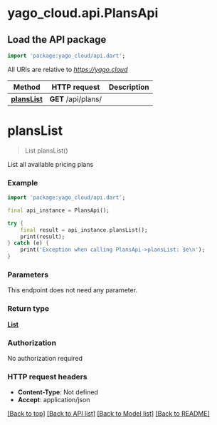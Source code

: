 # yago_cloud.api.PlansApi

## Load the API package
```dart
import 'package:yago_cloud/api.dart';
```

All URIs are relative to *https://yago.cloud*

Method | HTTP request | Description
------------- | ------------- | -------------
[**plansList**](PlansApi.md#planslist) | **GET** /api/plans/ | 


# **plansList**
> List<PricingPlan> plansList()



List all available pricing plans

### Example
```dart
import 'package:yago_cloud/api.dart';

final api_instance = PlansApi();

try {
    final result = api_instance.plansList();
    print(result);
} catch (e) {
    print('Exception when calling PlansApi->plansList: $e\n');
}
```

### Parameters
This endpoint does not need any parameter.

### Return type

[**List<PricingPlan>**](PricingPlan.md)

### Authorization

No authorization required

### HTTP request headers

 - **Content-Type**: Not defined
 - **Accept**: application/json

[[Back to top]](#) [[Back to API list]](../README.md#documentation-for-api-endpoints) [[Back to Model list]](../README.md#documentation-for-models) [[Back to README]](../README.md)

